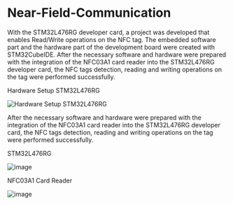 # Near-Field-Communication
With the STM32L476RG developer card, a project was developed that enables Read/Write operations on the NFC tag. 
The embedded software part and the hardware part of the development board were created with STM32CubeIDE. After the necessary software and hardware were prepared with the integration of the NFC03A1 card reader into the STM32L476RG developer card, the NFC tags detection, reading and writing operations on the tag were performed successfully.

Hardware Setup STM32L476RG

![Hardware Setup STM32L476RG](https://user-images.githubusercontent.com/71149855/204161097-50217446-1bb9-46b0-8814-cc02a20d730a.png)  

 After the necessary software and hardware were prepared with the integration of the NFC03A1 card reader into the STM32L476RG developer card, the NFC tags detection, reading and writing operations on the tag were performed successfully.
 
 STM32L476RG
 
![image](https://user-images.githubusercontent.com/71149855/204161134-d97ee533-19da-402d-8189-c4b28af26049.png)

NFC03A1 Card Reader

![image](https://user-images.githubusercontent.com/71149855/204161213-eeb87376-5eea-4db4-8826-41fd81825569.png)





